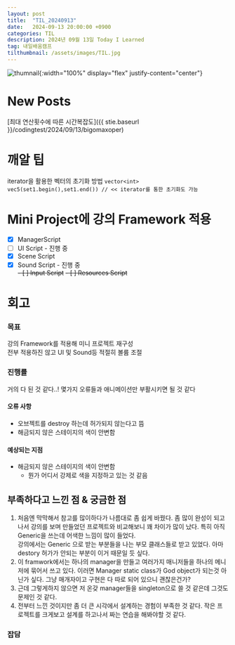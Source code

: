 ```yaml
---
layout: post
title:  "TIL_20240913"
date:   2024-09-13 20:00:00 +0900
categories: TIL
description: 2024년 09월 13일 Today I Learned
tag: 내일배움캠프
tilthumbnail: /assets/images/TIL.jpg
---
```


![thumnail]({{page.tilthumbnail}}){:width="100%" display="flex" justify-content="center"}

# New Posts
[최대 연산횟수에 따른 시간복잡도]({{ stie.baseurl }}/codingtest/2024/09/13/bigomaxoper)

# 깨알 팁
iterator을 활용한 벡터의 초기화 방법
`vector<int> vec5(set1.begin(),set1.end()) // << iterator를 통한 초기화도 가능`

# Mini Project에 강의 Framework 적용
 - [x] ManagerScript
 - [ ] UI Script - 진행 중
 - [x] Scene Script
 - [x] Sound Script - 진행 중  
 ~~- [ ] Input Script~~
 ~~- [ ] Resources Script~~

# 회고
### 목표
강의 Framework를 적용해 미니 프로젝트 재구성  
전부 적용하진 않고 UI 및 Sound등 적절히 볼륨 조절
### 진행률
거의 다 된 것 같다..! 몇가지 오류들과 애니메이션만 부활시키면 될 것 같다
#### 오류 사항
- 오브젝트를 destroy 하는데 허가되지 않는다고 뜸
- 해금되지 않은 스테이지의 색이 안변함
#### 예상되는 지점
- 해금되지 않은 스테이지의 색이 안변함
    - 뭔가 어디서 강제로 색을 지정하고 있는 것 같음

## 부족하다고 느낀 점 & 궁금한 점
1. 처음엔 막막해서 참고를 많이하다가 나름대로 좀 쉽게 바꿨다. 좀 많이 완성이 되고 나서 강의를 보며 만들었던 프로젝트와 비교해보니 꽤 차이가 많이 났다. 특히 아직 Generic을 쓰는데 어색한 느낌이 많이 들었다.  
강의에서는 Generic 으로 받는 부분들을 나는 부모 클래스들로 받고 있었다. 아마 destory 허가가 안되는 부분이 이거 때문일 듯 싶다.
2. 이 framwork에서는 하나의 manager을 만들고 여러가지 매니저들을 하나의 메니저에 묶어서 쓰고 있다. 이러면 Manager static class가 God object가 되는것 아닌가 싶다. 그냥 매개자이고 구현은 다 따로 되어 있으니 괜찮은건가?
3. 근데 그렇게하지 않으면 저 온갖 manager들을 singleton으로 쓸 것 같은데 그것도 문제인 것 같다. 
4. 전부터 느낀 것이지만 좀 더 큰 시각에서 설계하는 경험이 부족한 것 같다. 작은 프로젝트를 크게보고 설계를 하고나서 짜는 연습을 해봐야할 것 같다.

### 잡담
